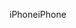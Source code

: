 <span data-ttu-id="9be05-101">iPhone</span><span class="sxs-lookup"><span data-stu-id="9be05-101">iPhone</span></span>